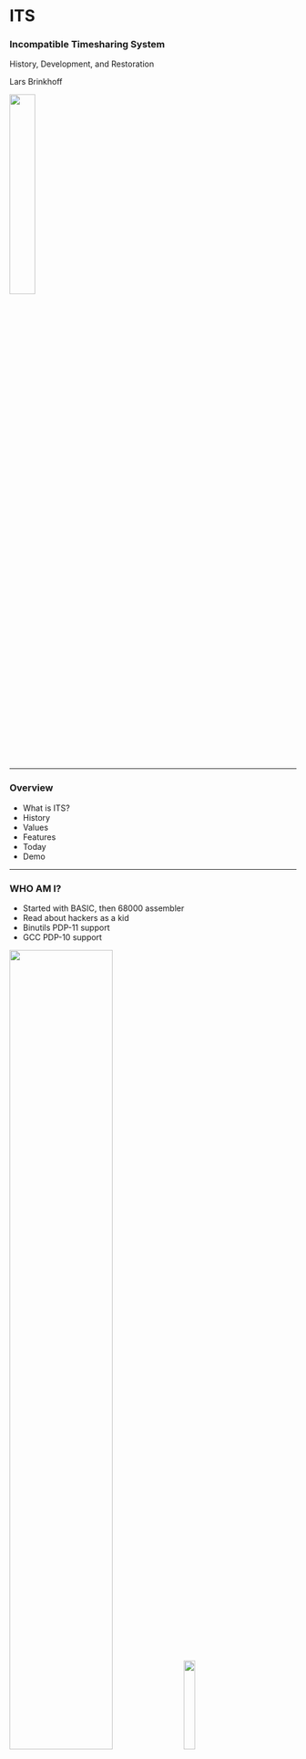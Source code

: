 # ITS

### Incompatible Timesharing System

History, Development, and Restoration

Lars Brinkhoff

<img src="pics/ictech.png" width="30%"></img>

---

### Overview

- What is ITS?
- History
- Values
- Features
- Today
- Demo

---

### WHO AM I?

- Started with BASIC, then 68000 assembler
- Read about hackers as a kid
- Binutils PDP-11 support
- GCC PDP-10 support

<img src="pics/vic20.jpg" width="60%"></img>
<img src="pics/dict.jpg" width="20%"></img>

---

### WHAT IS ITS?

- ITS is an operating system for PDP-10 computers.
- Created at MIT in 1967, kept running until 1990.
- Known for its openness and availability of source code.

<img src="pics/MIT.jpg" width="40%"></img>

---

### PDP-10 family

- Lifespan 1964-1988
- Generations: PDP-6, KA10, KI10, KL10, KS10
- 36-bit word length
- 18-bit address space
- Designed with Lisp in mind
- Large orthogonal instruction set
- Pleasant assembly language
- Popular on the ARPANET

<img src="pics/PDP-1040.jpg" width="30%"></img>

---

### Before ITS

- AI group 1959
- CTSS 1961-1963
- Project MAC 1963
- Multics 1964-1967

<img src="pics/CTSS.jpeg" width="40%"></img>
<img src="pics/GE645.jpg" width="43%"></img>

---

### Beginnings

- At the MIT AI group
- For their PDP-6 computer
- Grew from singe-user tools
- First version 1967
- Alternative to CTSS and Multics

<img src="pics/PDP-6.jpg" width="35%"></img>

---

### Hacker Ethic

<div style="float: left; width: 60%;">
<ul>
<li>ITS was written by hackers</li>
<li>Designed to get work done, not an academic exercise</li>
<li>Highly interactive</li>
<li>No passwords</li>
<li>No file permissions</li>
<li>Source code for everything</li>
<li>Guests allowed</li>
</ul>
</div>

<div style="float: right; width: 40%;">
<img src="pics/RMS.jpg" width="100%"></img>
</div>

---

### Early Development

- PDP-10 1968
- Virtual memory 1970
- ARPANET 1971
- Two more machines: DM and ML

<img src="pics/MIT-DMS.jpg" width="40%"></img>
<img src="pics/MIT-ML.jpg" width="35%"></img>

---

### Research

<div style="float: left; width: 60%;">
<ul>
<li>Robotics</li>
<li>Computer Vision</li>
<li>Logo</li>
<li>Lisp, Scheme</li>
<li>Lisp Machine</li>
<li>Macsyma</li>
<li>Programming Technology</li>
<li>Networking</li>
</ul>
</div>

<div style="float: right; width: 40%;">
<img src="pics/robot.jpg" width="45%"></img>
<img src="pics/Turtle.jpg" width="45%"></img>
<img src="pics/CADR.jpg" width="45%"></img>
<img src="pics/IMP.jpg" width="40%"></img>
</div>

---

### Heydays

- Network file system
- Memory mapped raster displays
- Space cadet-like keyboards
- MC KL10 1975
- Emacs 1976
- TCP/IP 1982

<img src="pics/knight-console.jpg" width="25%"></img>
<img src="pics/MIT-MC.jpg" width="22%"></img>

---

### Notable applications

<div style="float: left; width: 50%;">
<ul>
<li>Maclisp</li>
<li>Macsyma</li>
<li>Emacs</li>
<li>Scheme</li>
<li>SHRDLU</li>
<li>Maze War</li>
<li>Zork</li>
</ul>
<br>
<img src="pics/Zork.jpg" width="50%">
</div>

<div style="float: right; width: 50%;">
<img src="pics/MazeWar.jpg" width="45%"><br>
<img src="pics/shrdlu.jpg" width="45%"><br>
</div>

---

### Multiprocessing

<div style="float: left; width: 60%;">
<ul>
<li>PDP-10, timesharing</li>
<li>PDP-6, stand alone</li>
<li>PDP-11, perpiherals</li>
<li>CONS, Lisp machine</li>
<li>CHEOPS, chess machine</li>
<li>GT40, vector display</li>
<li>Imlac, vector display</li>
<li>Tools and software</li>
</ul>
</div>

<div style="float: right; width: 40%;">
<img src="pics/PDP-11.jpg" width="45%"></img>
<img src="pics/GT40.jpg" width="45%"></img>
<img src="pics/Imlac.jpg" width="45%"></img>
</div>

---

### Features and Limitations

- PCLSR, PC lusering
- Processes & processors available as files
- The debugger is the user interface
- Application command sets are similar to Emacs
- User-space device drivers
- Real-time scheduling
- Terminal-independent text output
- Just one level of directories
- File names 6+6 characters

---

### Decline

- PDP-6s and KA10s scrapped
- KS10 1985
- KL10 shipped to Sweden 1988
- Shut down 1990

<img src="pics/AI-KS10.jpg" width="45%">

---

### Legacy

<div style="float: left; width: 60%;">
<ul>
<li>GNU project</li>
<li>Emacs</li>
<li>Emacs Lisp, Common Lisp</li>
<li>Unexec</li>
<li>Info</li>
<li>Unix job control</li>
<li>"More" utility</li>
<li>Meta key</li>
</ul>
</div>

<div style="float: right; width: 40%;">
<img src="pics/GNU.jpg" width="40%"><br>
<img src="pics/Emacs.png" width="40%"><br>
<img src="pics/Meta.jpg" width="40%"><br>
</div>
---

### A New Hope

- ITS running on an emulator 1992
- Put on Internet 2001
- Public ITS distribution
- Unix tools for ITS files and networking
- Restoration 2016

<img src="pics/pdp10x.jpg" width="25%">

---

### Restoration

- Boot off magtape
- Make file system on disk
- Load ITS and a few binary programs
- Reboot into ITS
- Build system and >200 programs from source code
- Many bug fixes
- Issue tracking
- Continuous integration

---

### Git Repository

http://github.com/PDP-10/its

---

### Demo

- Booting
- DSKDMP
- DDT
- Starting ITS
- Logging in
- Emacs
- Info
- Shutting down

---

# ◊◊U
